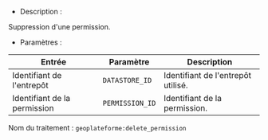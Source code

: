 - Description :

Suppression d'une permission.

- Paramètres :

| Entrée           | Paramètre          | Description                                                |
|------------------|--------------------|------------------------------------------------------------|
| Identifiant de l'entrepôt    | `DATASTORE_ID`        | Identifiant de l'entrepôt utilisé.  |
| Identifiant de la permission    | `PERMISSION_ID`        | Identifiant de la permission.  |

Nom du traitement : `geoplateforme:delete_permission`
